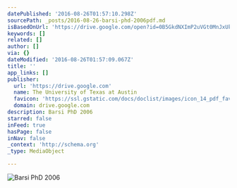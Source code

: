 ```yaml
---
datePublished: '2016-08-26T01:57:10.298Z'
sourcePath: _posts/2016-08-26-barsi-phd-2006pdf.md
isBasedOnUrl: 'https://drive.google.com/open?id=0B5GkdNXImP2uVGt0MnJxUk0tQ1E'
keywords: []
related: []
author: []
via: {}
dateModified: '2016-08-26T01:57:09.067Z'
title: ''
app_links: []
publisher:
  url: 'https://drive.google.com'
  name: The University of Texas at Austin
  favicon: 'https://ssl.gstatic.com/docs/doclist/images/icon_14_pdf_favicon.ico'
  domain: drive.google.com
description: Barsi PhD 2006
starred: false
inFeed: true
hasPage: false
inNav: false
_context: 'http://schema.org'
_type: MediaObject

---
```

![Barsi PhD 2006](https://imgflo.herokuapp.com/graph/vahj1ThiexotieMo/c752b66862ccd274aa6ee12175d33f6f/noop?input=https%3A%2F%2Flh6.googleusercontent.com%2F6tSTMFeJM9YXLAcP1_AeBehIWA1ZWsL1z5umTJ49f5F2VEDylZIv1w%3Dw1200-h630-p)